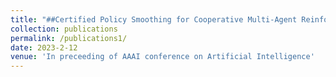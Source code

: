 ```yaml
---
title: "##Certified Policy Smoothing for Cooperative Multi-Agent Reinforcement Learning"
collection: publications
permalink: /publications1/
date: 2023-2-12
venue: 'In preceeding of AAAI conference on Artificial Intelligence'
---
```

